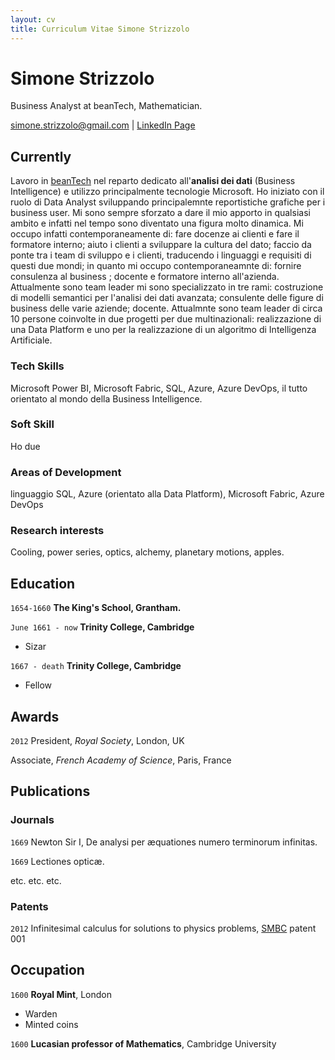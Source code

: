 ```yaml
---
layout: cv
title: Curriculum Vitae Simone Strizzolo
---
```

# Simone Strizzolo
Business Analyst at beanTech, Mathematician.

<div id="webaddress">
<a href="simone.strizzolo@gmail.com">simone.strizzolo@gmail.com</a>
| <a href="https://www.linkedin.com/in/simone-strizzolo-b2a122111">LinkedIn Page</a>
</div>

## Currently

Lavoro in [beanTech](https://www.beantech.it/) nel reparto dedicato all'**analisi dei dati** (Business Intelligence) e utilizzo principalmente tecnologie Microsoft. Ho iniziato con il ruolo di Data Analyst sviluppando principalemnte reportistiche grafiche per i business user. Mi sono sempre sforzato a dare il mio apporto in qualsiasi ambito e infatti nel tempo sono diventato una figura molto dinamica. Mi occupo infatti contemporaneamente di: fare docenze ai clienti e fare il formatore interno; aiuto i clienti a sviluppare la cultura del dato; faccio da ponte tra i team di sviluppo e i clienti, traducendo i linguaggi e requisiti di questi due mondi; in quanto mi occupo contemporaneamnte di: fornire consulenza al business ; docente e formatore interno all'azienda. Attualmente sono team leader mi sono specializzato in tre rami: costruzione di modelli semantici per l'analisi dei dati avanzata; consulente delle figure di business delle varie aziende; docente. Attualmnte sono team leader di circa 10 persone coinvolte in due progetti per due multinazionali: realizzazione di una Data Platform e uno per la realizzazione di un algoritmo di Intelligenza Artificiale.

### Tech Skills
Microsoft Power BI, Microsoft Fabric, SQL, Azure, Azure DevOps, il tutto orientato al mondo della Business Intelligence.

### Soft Skill
Ho due 

### Areas of Development
 linguaggio SQL, Azure (orientato alla Data Platform), Microsoft Fabric, Azure DevOps


### Research interests

Cooling, power series, optics, alchemy, planetary motions, apples.


## Education

`1654-1660`
__The King's School, Grantham.__

`June 1661 - now`
__Trinity College, Cambridge__

- Sizar

`1667 - death`
__Trinity College, Cambridge__

- Fellow



## Awards

`2012`
President, *Royal Society*, London, UK

Associate, *French Academy of Science*, Paris, France



## Publications

<!-- A list is also available [online](http://scholar.google.co.uk/citations?user=LTOTl0YAAAAJ) -->

### Journals

`1669`
Newton Sir I, De analysi per æquationes numero terminorum infinitas. 

`1669`
Lectiones opticæ.

etc. etc. etc.

### Patents

`2012`
Infinitesimal calculus for solutions to physics problems, [SMBC](http://www.techdirt.com/articles/20121011/09312820678/if-patents-had-been-around-time-newton.shtml) patent 001


## Occupation

`1600`
__Royal Mint__, London

- Warden
- Minted coins

`1600`
__Lucasian professor of Mathematics__, Cambridge University



<!-- ### Footer

Last updated: May 2013 -->


